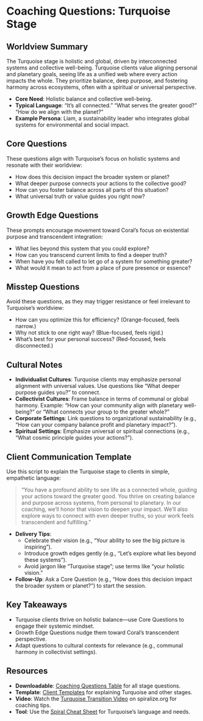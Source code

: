 # Coaching Questions: Turquoise Stage

## Worldview Summary

The Turquoise stage is holistic and global, driven by interconnected systems and collective well-being. Turquoise clients value aligning personal and planetary goals, seeing life as a unified web where every action impacts the whole. They prioritize balance, deep purpose, and fostering harmony across ecosystems, often with a spiritual or universal perspective.

- **Core Need**: Holistic balance and collective well-being.
- **Typical Language**: “It’s all connected.” “What serves the greater good?” “How do we align with the planet?”
- **Example Persona**: Liam, a sustainability leader who integrates global systems for environmental and social impact.

## Core Questions

These questions align with Turquoise’s focus on holistic systems and resonate with their worldview:

- How does this decision impact the broader system or planet?
- What deeper purpose connects your actions to the collective good?
- How can you foster balance across all parts of this situation?
- What universal truth or value guides you right now?

## Growth Edge Questions

These prompts encourage movement toward Coral’s focus on existential purpose and transcendent integration:

- What lies beyond this system that you could explore?
- How can you transcend current limits to find a deeper truth?
- When have you felt called to let go of a system for something greater?
- What would it mean to act from a place of pure presence or essence?

## Misstep Questions

Avoid these questions, as they may trigger resistance or feel irrelevant to Turquoise’s worldview:

- How can you optimize this for efficiency? (Orange-focused, feels narrow.)
- Why not stick to one right way? (Blue-focused, feels rigid.)
- What’s best for your personal success? (Red-focused, feels disconnected.)

## Cultural Notes

- **Individualist Cultures**: Turquoise clients may emphasize personal alignment with universal values. Use questions like “What deeper purpose guides you?” to connect.
- **Collectivist Cultures**: Frame balance in terms of communal or global harmony. Example: “How can your community align with planetary well-being?” or “What connects your group to the greater whole?”
- **Corporate Settings**: Link questions to organizational sustainability (e.g., “How can your company balance profit and planetary impact?”).
- **Spiritual Settings**: Emphasize universal or spiritual connections (e.g., “What cosmic principle guides your actions?”).

## Client Communication Template

Use this script to explain the Turquoise stage to clients in simple, empathetic language:

> “You have a profound ability to see life as a connected whole, guiding your actions toward the greater good. You thrive on creating balance and purpose across systems, from personal to planetary. In our coaching, we’ll honor that vision to deepen your impact. We’ll also explore ways to connect with even deeper truths, so your work feels transcendent and fulfilling.”

- **Delivery Tips**:
  - Celebrate their vision (e.g., “Your ability to see the big picture is inspiring”).
  - Introduce growth edges gently (e.g., “Let’s explore what lies beyond these systems”).
  - Avoid jargon like “Turquoise stage”; use terms like “your holistic vision.”
- **Follow-Up**: Ask a Core Question (e.g., “How does this decision impact the broader system or planet?”) to start the session.

## Key Takeaways

- Turquoise clients thrive on holistic balance—use Core Questions to engage their systemic mindset.
- Growth Edge Questions nudge them toward Coral’s transcendent perspective.
- Adapt questions to cultural contexts for relevance (e.g., communal harmony in collectivist settings).

## Resources

- **Downloadable**: [Coaching Questions Table](#coaching-questions-table) for all stage questions.
- **Template**: [Client Templates](#client-templates) for explaining Turquoise and other stages.
- **Video**: Watch the [Turquoise Transition Video](#turquoise-transition-video) on spiralize.org for coaching tips.
- **Tool**: Use the [Spiral Cheat Sheet](#spiral-cheat-sheet) for Turquoise’s language and needs.